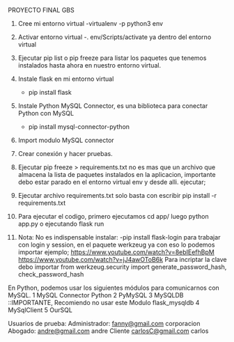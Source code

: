PROYECTO FINAL GBS

1. Cree mi entorno virtual
	-virtualenv -p python3 env
    
2. Activar entorno virtual
	-. env/Scripts/activate  ya dentro del entorno virtual

3. Ejecutar pip list o pip freeze para listar los paquetes que tenemos 
    instalados hasta ahora en nuestro entorno virtual.

4. Instale flask en mi entorno virtual
    - pip install flask

5. Instale Python MySQL Connector, es una biblioteca para conectar Python con MySQL
    - pip install mysql-connector-python

6. Import modulo MySQL connector

7. Crear conexión y hacer pruebas.

8. Ejecutar pip freeze > requirements.txt no es mas que un archivo que almacena la lista de paquetes instalados en la aplicacion, importante debo estar parado en el entorno virtual env y desde alli. ejecutar;

9. Ejecutar archivo requirements.txt solo basta con escribir 
    pip install -r requirements.txt

10. Para ejecutar el codigo, primero ejecutamos cd app/ 
    luego python app.py  o ejecutando flask run

11. Nota: No es indispensable instalar:
	-pip install flask-login  para trabajar con login y session, 
	en el paquete werkzeug ya con eso lo podemos importar
	ejemplo; 
    https://www.youtube.com/watch?v=8ebIEefhBpM 
	https://www.youtube.com/watch?v=jJ4awOToB6k
    Para incriptar la clave debo importar 
	from werkzeug.security import generate_password_hash, check_password_hash


En Python, podemos usar los siguientes módulos para comunicarnos con MySQL.
1  MySQL Connector Python
2  PyMySQL
3  MySQLDB ::IMPORTANTE, Recomiendo no usar este Modulo  flask_mysqldb
4  MySqlClient
5  OurSQL


Usuarios de prueba:
    Administrador:
        fanny@gmail.com
        corporacion
    Abogado:
        andre@gmail.com
        andre
    Cliente
        carlosC@gmail.com
        carlos